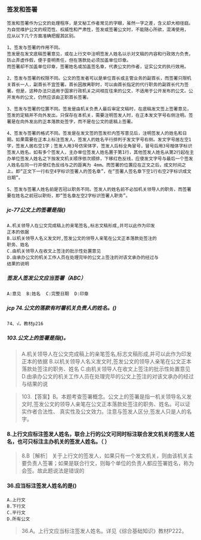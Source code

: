 ### 签发和签署
    签发和签署作为公文的处理程序，是文秘工作者常见的字眼，虽然一字之差，含义却大相径庭。
    为自觉维护公文的规范性、权威性和严肃性，签发或签署公文时，不能随心所欲，混淆使用，
    应从以下几个方面准确把握其区别。

    1、签发与签署的作用不同。
    签发是在发文底稿签署意见，或在上行文中注明签发人姓名以示对文稿的内容和行政效力负责，防止弄虚作假，便于查明责任，但在落款处必须加盖单位印章。
    而签署却不加盖单位印章，签署姓名或加盖签名章，代表公文的作者，证实公文的执行效用。
    
    2、签发与签署的权限不同。公文的签发者可以是单位首长或主管业务的副首长，而签署只限机关首长一人，副首长不宜签署。首长因故离职时，可以由首长指定的代行职务的副首长代为签署。但是，这种办法只适用于国家行政机关之间相互往来的公文，不适用于公开发布的公文。公开发布的公文，仍然应该由正职首长签署。
    
    3、签发与签署的位置不同。签发是由机关负责人最后审定文稿时，在底稿发文签上签署意见，签发的定稿并不向外发出，只保存在本机关，需要注明签发人时，在正本发文字号右侧注明。签署是在向外发出的正本落款处签字，而不是在公文的底稿上签署。
    
    4、签发与签署的格式不同。签发是在发文签的签发栏内签写意见后，注明签发人的姓名和日期。如果需要在正本上标注签发人，签发人的姓名平行排列于发文字号右侧。发文字号居左空1字，签发人居右空1字；签发人用3号仿宋体字，签发人后标全角冒号，冒号后用3号楷体字标识签发人姓名。如有多个签发人，主办单位签发人姓名置于第1行，其他签发人姓名从第2行起在主办单位签发人姓名之下按发文机关顺序依次顺排，下移红色反线，应使发文字号与最后一个签发人姓名在同一行并使红色反线与之的距离为 4mm。而签署的位置应在正文之后，成文时间之上。即“正文下一行右空4字标识签署人的签名章”，在“签署人签名章下空1行右空2字标识成文日期”。
    
    5、签发与签署人姓名前是否冠以职务不同。签发人的姓名前不必加机关领导人的职务，而签署要在姓名之前冠以职衔，即“签名章左空2字标识签署人职务”。

    

##### jc-77公文上的签署是指()
    A.机关领导人在公文完成稿上的亲笔签名,标志文稿形成,并可以此作为印发
    正本的依据
    B.以机关领导人名义发文时,签发公文的领导人亲笔在公文正本落款处签注的
    职务、姓名
    C.由机关领导人在收文上签注的批示性处置意见
    D.由承办公文的机关工作人员在处理完毕的公文上签注的对该文承办的经过与
    结果的说明

##### 签发人签发公文应当签署（ABC）
    A:意见  B:姓名  C:完整日期  D:印章

##### jcp 74.公文的落款有时署机关负责人的姓名。()
    74、√。教材p216    
    
##### 103.公文上的签署是指()。
>   A.机关领导人在公文完成稿上的亲笔签名,标志文稿形成,并可以此作为印发正本的依据
    B.以机关领导人名义发文时,签发公文的领导人亲笔在公文正本落款处签注的职务、姓名
    C.由机关领导人在收文上签注的批示性处置意见
    D.由承办公文的机关工作人员在处理完毕的公文上签注的对该文承办的经过与结果的说
    
>   103.【答案】B。本题考查签署概念。公文上的签署是指一机关领导名义发
    文时,签发公文的领导人亲笔在公文正本落款处签注的职务、姓名。可以证实作者合法性、
    真实性及公文效力。注意与签发人区分,签发人只是人的名字。

#### 8.上行文应标注签发人姓名，联合上行的公文可同时标注联合发文机关的签发人姓名，也可只标注主办机关的签发人姓名。（ ）
>   8.B［解析］ 关于上行文的签发人，如果只有一个发文机关，则由该机关主要负责人签署；如果是联合行文，则每个单位的负责人都应签署姓名，称为会签。故此题说法是错误的
    
#### 36.应当标注签发人姓名的是()
    A.上行文
    B.下行文
    C.平行文
    D.所有公文
>   36.A。上行文应当标注签发人姓名。详见《综合基础知识》教材P222。












    

